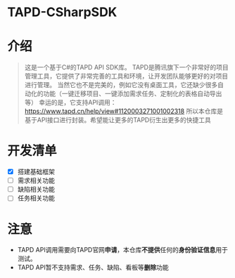 # TAPD-CSharpSDK

# 介绍

> 这是一个基于C#的TAPD API SDK库。
> TAPD是腾讯旗下一个非常好的项目管理工具，它提供了非常完善的工具和环境，让开发团队能够更好的对项目进行管理。
> 当然它也不是完美的，例如它没有桌面工具，它还缺少很多自动化的功能（一键迁移项目、一键添加需求任务、定制化的表格自动导出等）
> 幸运的是，它支持API调用：https://www.tapd.cn/help/view#1120003271001002318
> 所以本仓库是基于API接口进行封装。希望能让更多的TAPD衍生出更多的快捷工具

# 开发清单

- [x] 搭建基础框架
- [ ] 需求相关功能
- [ ] 缺陷相关功能
- [ ] 任务相关功能

# 注意

- TAPD API调用需要向TAPD官网**申请**，本仓库**不提供**任何的**身份验证信息**用于测试。
- TAPD API暂不支持需求、任务、缺陷、看板等**删除**功能
